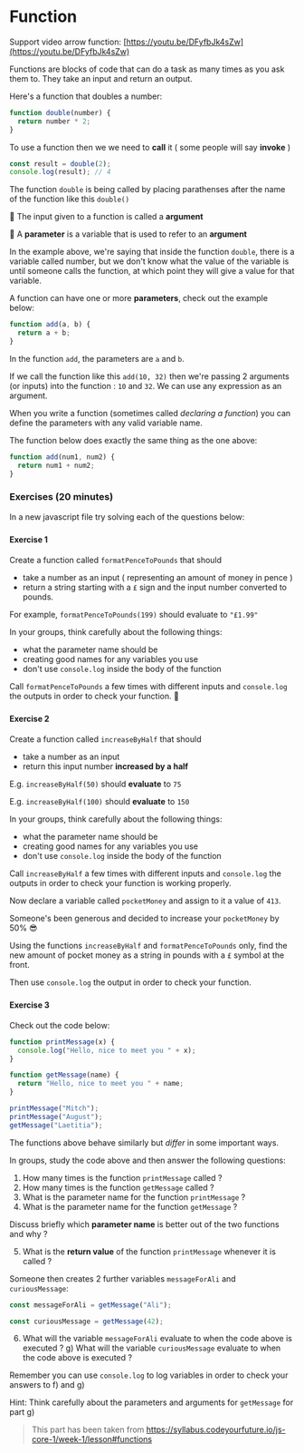 # Function

Support video arrow function: [https://youtu.be/DFyfbJk4sZw](https://youtu.be/DFyfbJk4sZw)



Functions are blocks of code that can do a task as many times as you ask them to. They take an input and return an output.

Here's a function that doubles a number:

````javascript
function double(number) {
  return number * 2;
}
````



To use a function then we we need to **call** it ( some people will say **invoke** )

```javascript
const result = double(2);
console.log(result); // 4
```



The function `double` is being called by placing parathenses after the name of the function like this `double()`

🔑 The input given to a function is called a **argument**

🔑 A **parameter** is a variable that is used to refer to an **argument**

In the example above, we're saying that inside the function `double`, there is a variable called number, but we don't know what the value of  the variable is until someone calls the function, at which point they  will give a value for that variable.

A function can have one or more **parameters**, check out the example below:

```javascript
function add(a, b) {
  return a + b;
}
```



In the function `add`, the parameters are `a` and `b`.

If we call the function like this `add(10, 32)` then we're passing 2 arguments (or inputs) into the function : `10` and `32`. We can use any expression as an argument.

When you write a function (sometimes called *declaring a function*) you can define the parameters with any valid variable name.

The function below does exactly the same thing as the one above:

``````javascript
function add(num1, num2) {
  return num1 + num2;
}
``````



### Exercises (20 minutes)

In a new javascript file try solving each of the questions below:

##### 

#### Exercise 1

Create a function called `formatPenceToPounds` that should

- take a number as an input ( representing an amount of money in pence )
- return a string starting with a `£` sign and the input number converted to pounds.

For example, `formatPenceToPounds(199)` should evaluate to `"£1.99"`

In your groups, think carefully about the following things:

- what the parameter name should be
- creating good names for any variables you use
- don't use `console.log` inside the body of the function

Call `formatPenceToPounds` a few times with different inputs and `console.log` the outputs in order to check your function. 🙂

##### 

#### Exercise 2

Create a function called `increaseByHalf` that should

- take a number as an input
- return this input number **increased by a half**

E.g. `increaseByHalf(50)` should **evaluate** to `75`

E.g. `increaseByHalf(100)` should **evaluate** to `150`

In your groups, think carefully about the following things:

- what the parameter name should be
- creating good names for any variables you use
- don't use `console.log` inside the body of the function

Call `increaseByHalf` a few times with different inputs and `console.log` the outputs in order to check your function is working properly.

Now declare a variable called `pocketMoney` and assign to it a value of `413`.

Someone's been generous and decided to increase your `pocketMoney` by 50% 😎

Using the functions `increaseByHalf` and `formatPenceToPounds` only, find the new amount of pocket money as a string in pounds with a `£` symbol at the front.

Then use `console.log` the output in order to check your function.

##### 

#### Exercise 3

Check out the code below:

```javascript
function printMessage(x) {
  console.log("Hello, nice to meet you " + x);
}

function getMessage(name) {
  return "Hello, nice to meet you " + name;
}

printMessage("Mitch");
printMessage("August");
getMessage("Laetitia");
```



The functions above behave similarly but *differ* in some important ways.

In groups, study the code above and then answer the following questions:

1. How many times is the function `printMessage` called ?
2. How many times is the function `getMessage` called ?
3. What is the parameter name for the function `printMessage` ?
4. What is the parameter name for the function `getMessage` ?

Discuss briefly which **parameter name** is better out of the two functions and why ?

5. What is the **return value** of the function `printMessage` whenever it is called ?

Someone then creates 2 further variables `messageForAli` and `curiousMessage`:

```javascript
const messageForAli = getMessage("Ali");

const curiousMessage = getMessage(42);
```



6. What will the variable `messageForAli` evaluate to when the code above is executed ? g) What will the variable `curiousMessage` evaluate to when the code above is executed ?

Remember you can use `console.log` to log variables in order to check your answers to f) and g)

Hint: Think carefully about the parameters and arguments for `getMessage` for part g)



> This part has been taken from https://syllabus.codeyourfuture.io/js-core-1/week-1/lesson#functions